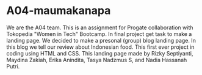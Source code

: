 # A04-maumakanapa
We are the A04 team. This is an assignment for Progate collaboration with Tokopedia "Women in Tech" Bootcamp. In final project get task to make a landing page. We decided to make a presonal (group) blog landing page. In this blog we tell our review about Indonesian food. This first ever project in coding using HTML and CSS. This landing page made by Rizky Septiyanti, Maydina Zakiah, Erika Anindita, Tasya Nadzmus S, and Nadia Hassanah Putri.

